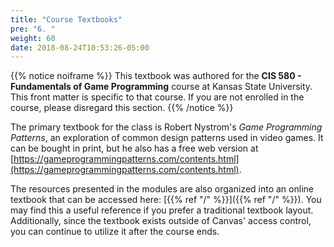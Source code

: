 ```yaml
---
title: "Course Textbooks"
pre: "6. "
weight: 60
date: 2018-08-24T10:53:26-05:00
---
```


{{% notice noiframe %}}
This textbook was authored for the **CIS 580 - Fundamentals of Game Programming** course at Kansas State University.  This front matter is specific to that course.  If you are not enrolled in the course, please disregard this section.
{{% /notice %}}

The primary textbook for the class is Robert Nystrom's _Game Programming Patterns_, an exploration of common design patterns used in video games.  It can be bought in print, but he also has a free web version at [https://gameprogrammingpatterns.com/contents.html](https://gameprogrammingpatterns.com/contents.html).  

The resources presented in the modules are also organized into an online textbook that can be accessed here: [{{% ref "/"  %}}]({{% ref "/"  %}}).  You may find this a useful reference if you prefer a traditional textbook layout.  Additionally, since the textbook exists outside of Canvas' access control, you can continue to utilize it after the course ends.

